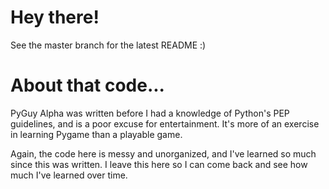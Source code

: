# Hey there!
See the master branch for the latest README :)

# About that code...
PyGuy Alpha was written before I had a knowledge of Python's PEP guidelines, and is a poor excuse for entertainment. It's more of an exercise in learning Pygame than a playable game.

Again, the code here is messy and unorganized, and I've learned so much since this was written. I leave this here so I can come back and see how much I've learned over time.
